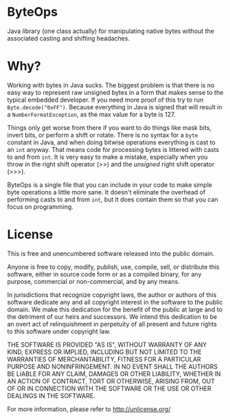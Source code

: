 ByteOps
=======

Java library (one class actually) for manipulating native bytes without the
associated casting and shifting headaches.

Why?
====
Working with bytes in Java sucks. The biggest problem is that there is no easy
way to represent raw unsigned bytes in a form that makes sense to the typical
embedded developer.  If you need more proof of this try to run
`Byte.decode("0xFF")`. Because everything in Java is signed that will result in
a `NumberFormatException`, as the max value for a byte is 127.

Things only get worse from there if you want to do things like mask bits,
invert bits, or perform a shift or rotate. There is no syntax for a `byte`
constant in Java, and when doing bitwise operations everything is cast to
an `int` anyway. That means code for processing bytes is littered with
casts to and from `int`. It is very easy to make a mistake, especially
when you throw in the right shift operator (>>) and the _unsigned_ right
shift operator (>>>).

ByteOps is a single file that you can include in your code to make simple
byte operations a little more sane. It doesn't eliminate the overhead
of performing casts to and from `int`, but it does contain them so that
you can focus on programming.

License
=======
This is free and unencumbered software released into the public domain.

Anyone is free to copy, modify, publish, use, compile, sell, or
distribute this software, either in source code form or as a compiled
binary, for any purpose, commercial or non-commercial, and by any
means.

In jurisdictions that recognize copyright laws, the author or authors
of this software dedicate any and all copyright interest in the
software to the public domain. We make this dedication for the benefit
of the public at large and to the detriment of our heirs and
successors. We intend this dedication to be an overt act of
relinquishment in perpetuity of all present and future rights to this
software under copyright law.

THE SOFTWARE IS PROVIDED "AS IS", WITHOUT WARRANTY OF ANY KIND,
EXPRESS OR IMPLIED, INCLUDING BUT NOT LIMITED TO THE WARRANTIES OF
MERCHANTABILITY, FITNESS FOR A PARTICULAR PURPOSE AND NONINFRINGEMENT.
IN NO EVENT SHALL THE AUTHORS BE LIABLE FOR ANY CLAIM, DAMAGES OR
OTHER LIABILITY, WHETHER IN AN ACTION OF CONTRACT, TORT OR OTHERWISE,
ARISING FROM, OUT OF OR IN CONNECTION WITH THE SOFTWARE OR THE USE OR
OTHER DEALINGS IN THE SOFTWARE.

For more information, please refer to <http://unlicense.org/>
